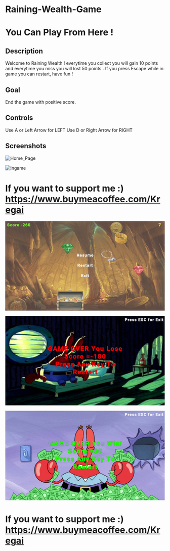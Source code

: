 # Raining-Wealth-Game
# You Can Play From Here !
## Description

Welcome to Raining Wealth ! everytime you collect you will gain 10 points and everytime you miss you will lost 50 points . If you press Escape while in game you can restart, have fun !

## Goal

End the game with positive score.

## Controls

Use A or Left Arrow for LEFT Use D or Right Arrow for RIGHT

## Screenshots

![Home_Page](https://github.com/Ardaakdemir/Raining-Wealth-Game/blob/main/Screenshots/Home_Page.png)

![Ingame](https://github.com/Ardaakdemir/Raining-Wealth-Game/blob/main/Screenshots/Ingame.png)

# If you want to support me :) https://www.buymeacoffee.com/Kregai

![Pause_Menu](https://github.com/Ardaakdemir/Raining-Wealth-Game/blob/main/Screenshots/Pause.png)

![Lose_Screen](https://github.com/Ardaakdemir/Raining-Wealth-Game/blob/main/Screenshots/Lose.png)

![Win_Screen](https://github.com/Ardaakdemir/Raining-Wealth-Game/blob/main/Screenshots/Win.png)

# If you want to support me :) https://www.buymeacoffee.com/Kregai
